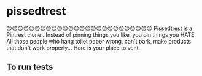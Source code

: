 # pissedtrest
:rage::rage::rage::rage::rage::rage::rage::rage::rage::rage::rage::rage::rage::rage::rage::rage::rage::rage::rage::rage::rage::rage::rage::rage::rage::rage:
Pissedtrest is a Pintrest clone...Instead of pinning things you like, you pin things you HATE. All those people who hang toilet paper wrong, can't park, make products that don't work properly... Here is your place to vent.


## To run tests

